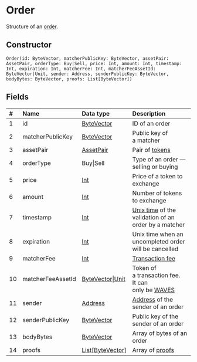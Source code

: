 # Order

Structure of an [order](/blockchain/binary-format/order-binary-format.md).

## Constructor

``` ride
Order(id: ByteVector, matcherPublicKey: ByteVector, assetPair: AssetPair, orderType: Buy|Sell, price: Int, amount: Int, timestamp: Int, expiration: Int, matcherFee: Int, matcherFeeAssetId: ByteVector|Unit, sender: Address, senderPublicKey: ByteVector, bodyBytes: ByteVector, proofs: List[ByteVector])
```

## Fields

|   #   | Name | Data type | Description |
| :--- | :--- | :--- | :--- |
| 1 | id | [ByteVector](/ride/data-types/byte-vector.md) | ID of an order |
| 2 | matcherPublicKey | [ByteVector](/ride/data-types/byte-vector.md) | Public key of a matcher |
| 3 | assetPair | [AssetPair](/ride/structures/common-structures/asset-pair.md) | Pair of [tokens](/blockchain/token.md) |
| 4 | orderType | Buy&#124;Sell | Type of an order — selling or buying |
| 5 | price | [Int](/ride/data-types/int.md) | Price of a token to exchange |
| 6 | amount | [Int](/ride/data-types/int.md) | Number of tokens to exchange |
| 7 | timestamp | [Int](/ride/data-types/int.md) | [Unix time](https://en.wikipedia.org/wiki/Unix-time) of the validation of an order by a matcher  |
| 8 | expiration | [Int](/ride/data-types/int.md) | Unix time when an uncompleted order will be cancelled |
| 9 | matcherFee | [Int](/ride/data-types/int.md) | [Transaction fee](/blockchain/transaction/transaction-fee.md) |
| 10 | matcherFeeAssetId | [ByteVector](/ride/data-types/byte-vector.md)&#124;[Unit](/ride/data-types/unit.md) | Token of a transaction fee.<br>It can only be [WAVES](/blockchain/token/waves.md) |
| 11 | sender | [Address](/ride/structures/common-structures/address.md) | [Address](/blockchain/address.md) of the sender of an order |
| 12 | senderPublicKey | [ByteVector](/ride/data-types/byte-vector.md) | Public key of the sender of an order |
| 13 | bodyBytes | [ByteVector](/ride/data-types/byte-vector.md) | Array of bytes of an order |
| 14 | proofs | [List](/ride/data-types/list.md)[[ByteVector](/ride/data-types/byte-vector.md)] | Array of [proofs](/blockchain/transaction/transaction-proof.md) |
